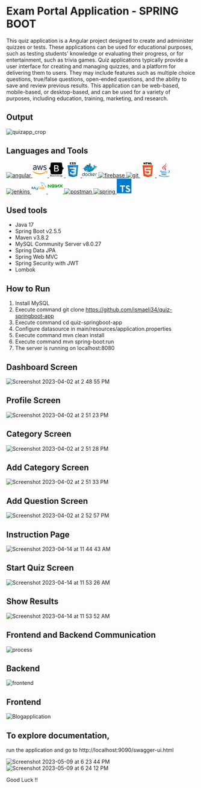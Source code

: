# Exam Portal Application - SPRING BOOT

This quiz application is a Angular project designed to create and administer quizzes or tests. These applications can be used for educational purposes, such as testing students' knowledge or evaluating their progress, or for entertainment, such as trivia games. Quiz applications typically provide a user interface for creating and managing quizzes, and a platform for delivering them to users. They may include features such as multiple choice questions, true/false questions, open-ended questions, and the ability to save and review previous results. This application can be web-based, mobile-based, or desktop-based, and can be used for a variety of purposes, including education, training, marketing, and research.

## Output

![quizapp_crop](https://github.com/ismaeli34/quiz-springboot-app/assets/17925504/cc879e29-08ad-4298-9818-d478be717d7f)





## Languages and Tools

<p align="left"> <a href="https://angular.io" target="_blank" rel="noreferrer"> <img src="https://angular.io/assets/images/logos/angular/angular.svg" alt="angular" width="40" height="40"/> </a> <a href="https://aws.amazon.com" target="_blank" rel="noreferrer"> <img src="https://raw.githubusercontent.com/devicons/devicon/master/icons/amazonwebservices/amazonwebservices-original-wordmark.svg" alt="aws" width="40" height="40"/> </a> <a href="https://getbootstrap.com" target="_blank" rel="noreferrer"> <img src="https://raw.githubusercontent.com/devicons/devicon/master/icons/bootstrap/bootstrap-plain-wordmark.svg" alt="bootstrap" width="40" height="40"/> </a> <a href="https://www.w3schools.com/css/" target="_blank" rel="noreferrer"> <img src="https://raw.githubusercontent.com/devicons/devicon/master/icons/css3/css3-original-wordmark.svg" alt="css3" width="40" height="40"/> </a> <a href="https://www.docker.com/" target="_blank" rel="noreferrer"> <img src="https://raw.githubusercontent.com/devicons/devicon/master/icons/docker/docker-original-wordmark.svg" alt="docker" width="40" height="40"/> </a> <a href="https://firebase.google.com/" target="_blank" rel="noreferrer"> <img src="https://www.vectorlogo.zone/logos/firebase/firebase-icon.svg" alt="firebase" width="40" height="40"/> </a> <a href="https://git-scm.com/" target="_blank" rel="noreferrer"> <img src="https://www.vectorlogo.zone/logos/git-scm/git-scm-icon.svg" alt="git" width="40" height="40"/> </a> <a href="https://www.w3.org/html/" target="_blank" rel="noreferrer"> <img src="https://raw.githubusercontent.com/devicons/devicon/master/icons/html5/html5-original-wordmark.svg" alt="html5" width="40" height="40"/> </a> <a href="https://www.java.com" target="_blank" rel="noreferrer"> <img src="https://raw.githubusercontent.com/devicons/devicon/master/icons/java/java-original.svg" alt="java" width="40" height="40"/> </a> <a href="https://www.jenkins.io" target="_blank" rel="noreferrer"> <img src="https://www.vectorlogo.zone/logos/jenkins/jenkins-icon.svg" alt="jenkins" width="40" height="40"/> </a> <a href="https://www.mysql.com/" target="_blank" rel="noreferrer"> <img src="https://raw.githubusercontent.com/devicons/devicon/master/icons/mysql/mysql-original-wordmark.svg" alt="mysql" width="40" height="40"/> </a> <a href="https://www.nginx.com" target="_blank" rel="noreferrer"> <img src="https://raw.githubusercontent.com/devicons/devicon/master/icons/nginx/nginx-original.svg" alt="nginx" width="40" height="40"/> </a> <a href="https://postman.com" target="_blank" rel="noreferrer"> <img src="https://www.vectorlogo.zone/logos/getpostman/getpostman-icon.svg" alt="postman" width="40" height="40"/> </a> <a href="https://spring.io/" target="_blank" rel="noreferrer"> <img src="https://www.vectorlogo.zone/logos/springio/springio-icon.svg" alt="spring" width="40" height="40"/> </a> <a href="https://www.typescriptlang.org/" target="_blank" rel="noreferrer"> <img src="https://raw.githubusercontent.com/devicons/devicon/master/icons/typescript/typescript-original.svg" alt="typescript" width="40" height="40"/> </a>

## Used tools
  *  Java 17
  *  Spring Boot v2.5.5
  *  Maven v3.8.2
  *  MySQL Community Server v8.0.27
  *  Spring Data JPA
  *  Spring Web MVC
  *  Spring Security with JWT
  *  Lombok

## How to Run
  1. Install MySQL
  2. Execute command git clone https://github.com/ismaeli34/quiz-springboot-app
  3. Execute command cd quiz-springboot-app
  4. Configure datasource in main/resources/application.properties
  5. Execute command mvn clean install
  6. Execute command mvn spring-boot:run
  7. The server is running on localhost:8080
  
## Dashboard Screen
  
![Screenshot 2023-04-02 at 2 48 55 PM](https://user-images.githubusercontent.com/17925504/229354054-884a0383-eebc-4e8d-b495-75f3456049fd.png)
## Profile Screen  
![Screenshot 2023-04-02 at 2 51 23 PM](https://user-images.githubusercontent.com/17925504/229354063-7b364112-a43d-4733-bd87-e4f13927cb84.png)
## Category Screen  
![Screenshot 2023-04-02 at 2 51 28 PM](https://user-images.githubusercontent.com/17925504/229354065-8eccf5ae-827d-4bbd-8704-2f46a67fcfe5.png)
## Add Category Screen  
![Screenshot 2023-04-02 at 2 51 33 PM](https://user-images.githubusercontent.com/17925504/229354069-28b38f83-487b-41d9-8f30-9a1f73eeda16.png)
## Add Question Screen  
![Screenshot 2023-04-02 at 2 52 57 PM](https://user-images.githubusercontent.com/17925504/229354071-61e95b71-c404-4fe2-95e7-7336a952ace1.png)
## Instruction Page  
![Screenshot 2023-04-14 at 11 44 43 AM](https://user-images.githubusercontent.com/17925504/232012108-a77f3bb2-57b4-4e2c-bd64-12ac4fe22a12.png)
## Start Quiz Screen  
![Screenshot 2023-04-14 at 11 53 26 AM](https://user-images.githubusercontent.com/17925504/232012139-efb9907c-ce91-4b03-9e78-9b70123b6d73.png)
## Show Results  
![Screenshot 2023-04-14 at 11 53 52 AM](https://user-images.githubusercontent.com/17925504/232012153-3bddb01c-d593-42be-9bec-1346cc73af0b.png)
## Frontend and Backend Communication
![process](https://user-images.githubusercontent.com/17925504/232762141-c72f8b9b-a8cb-47fa-8b41-a6743c8fcd60.png)
## Backend 
![frontend](https://user-images.githubusercontent.com/17925504/232762240-1d6eb99f-34b1-4bf2-a766-a4b9829a1070.png)
## Frontend
![Blogapplication](https://user-images.githubusercontent.com/17925504/232762289-8130eb49-9e5e-431a-a66e-51cd59de93da.jpg)

## To explore documentation, 
run the application and go to http://localhost:9090/swagger-ui.html



![Screenshot 2023-05-09 at 6 23 44 PM](https://github.com/ismaeli34/quiz-springboot-app/assets/17925504/69566061-be0b-4a6e-b07c-f421d7a52fdf)![Screenshot 2023-05-09 at 6 24 12 PM](https://github.com/ismaeli34/quiz-springboot-app/assets/17925504/d0e64569-7910-4ac3-bdf5-ad8a25474428)




Good Luck !!
